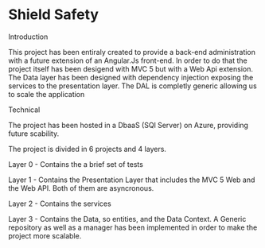# Shield Safety

Introduction

This project has been entiraly created to provide a back-end administration with a future extension of an Angular.Js front-end. In order to do that the project itself has been desigend with MVC 5 but with a Web Api extension.
The Data layer has been designed with dependency injection exposing the services to the presentation layer. The DAL is completly generic allowing us to scale the application

Technical

The project has been hosted in a DbaaS (SQl Server) on Azure, providing future scability.


The project is divided in 6 projects and 4 layers.

Layer 0 - Contains the a brief set of tests

Layer 1 - Contains the Presentation Layer that includes the MVC 5 Web and the Web API. Both of them are asyncronous.

Layer 2 - Contains the services

Layer 3 - Contains the Data, so entities, and the Data Context. A Generic repository as well as a manager has been implemented in order to make the project more scalable.

